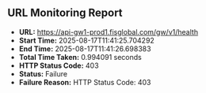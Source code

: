 ## URL Monitoring Report

- **URL:** https://api-gw1-prod1.fisglobal.com/gw/v1/health
- **Start Time:** 2025-08-17T11:41:25.704292
- **End Time:** 2025-08-17T11:41:26.698383
- **Total Time Taken:** 0.994091 seconds
- **HTTP Status Code:** 403
- **Status:** Failure
- **Failure Reason:** HTTP Status Code: 403

